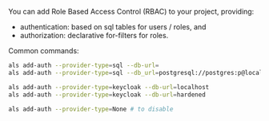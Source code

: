 You can add Role Based Access Control (RBAC) to your project, providing:

* authentication: based on sql tables for users / roles, and
* authorization: declarative for-filters for roles.

Common commands:

```bash
als add-auth --provider-type=sql --db-url=
als add-auth --provider-type=sql --db_url=postgresql://postgres:p@localhost/authdb

als add-auth --provider-type=keycloak --db-url=localhost
als add-auth --provider-type=keycloak --db-url=hardened

als add-auth --provider-type=None # to disable
``` 
